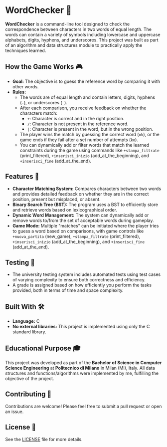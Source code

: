 # WordChecker 📝

**WordChecker** is a command-line tool designed to check the correspondence between characters in two words of equal length. The words can contain a variety of symbols including lowercase and uppercase alphabets, digits, hyphens, and underscores. This project was built as part of an algorithm and data structures module to practically apply the techniques learned.

## How the Game Works 🎮

- **Goal:** The objective is to guess the reference word by comparing it with other words.
- **Rules:**
  - The words are of equal length and contain letters, digits, hyphens (`-`), or underscores (`_`).
  - After each comparison, you receive feedback on whether the characters match:
    - `+`: Character is correct and in the right position.
    - `/`: Character is not present in the reference word.
    - `|`: Character is present in the word, but in the wrong position.
  - The player wins the match by guessing the correct word (`ok`), or the game ends if they fail after a set number of attempts (`ko`).
  - You can dynamically add or filter words that match the learned constraints during the game using commands like `+stampa_filtrate` (print_filtered), `+inserisci_inizio` (add_at_the_beginning), and `+inserisci_fine` (add_at_the_end).

## Features 🌟

- **Character Matching System:** Compares characters between two words and provides detailed feedback on whether they are in the correct position, present but misplaced, or absent.
- **Binary Search Tree (BST):** The program uses a BST to efficiently store and retrieve words based on lexicographical order.
- **Dynamic Word Management:** The system can dynamically add or remove words to/from the set of acceptable words during gameplay.
- **Game Mode:** Multiple "matches" can be initiated where the player tries to guess a word based on comparisons, with game controls like `+nuova_partita` (new_game), `+stampa_filtrate` (print_filtered), `+inserisci_inizio` (add_at_the_beginning), and `+inserisci_fine` (add_at_the_end).

## Testing 🧪

- The university testing system includes automated tests using test cases of varying complexity to ensure both correctness and efficiency.
- A grade is assigned based on how efficiently you perform the tasks provided, both in terms of time and space complexity.

## Built With 🛠️

- **Language:** C 
- **No external libraries:** This project is implemented using only the C standard library.

## Educational Purpose 🎓

This project was developed as part of the **Bachelor of Science in Computer Science Engineering** at **Politecnico di Milano** in Milan (MI), Italy. All data structures and functions/algorithms were implemented by me, fulfilling the objective of the project.

## Contributing 🙌

Contributions are welcome! Please feel free to submit a pull request or open an issue.

## License 📜

See the [LICENSE](LICENSE) file for more details.
